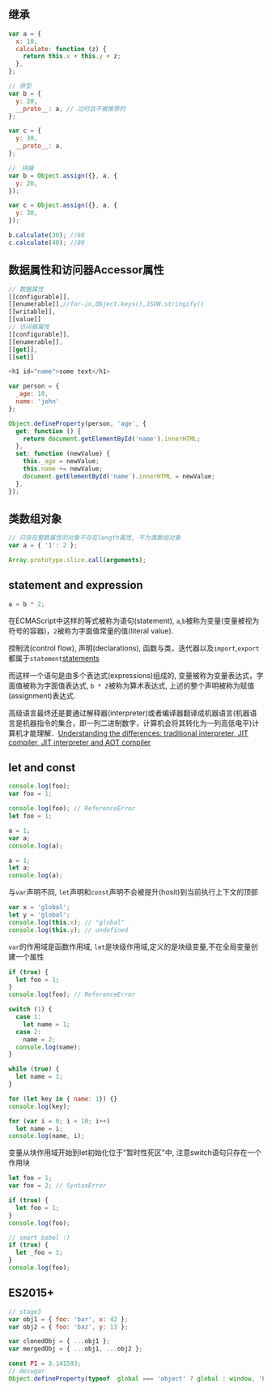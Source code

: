 ## 继承

```js
var a = {
  x: 10,
  calculate: function (z) {
    return this.x + this.y + z;
  },
};

// 原型
var b = {
  y: 20,
  __proto__: a, // 过时且不被推荐的
};

var c = {
  y: 30,
  __proto__: a,
};

//　拼接
var b = Object.assign({}, a, {
  y: 20,
});

var c = Object.assign({}, a, {
  y: 30,
});

b.calculate(30); //60
c.calculate(40); //80
```
## 数据属性和访问器Accessor属性
```js
// 数据属性
[[configurable]],
[[enumerable]],//for-in,Object.keys(),JSON.stringify()
[[writable]],
[[value]]
// 访问器属性
[[configurable]],
[[enumerable]],
[[get]],
[[set]]
```
```js
<h1 id="name">some text</h1>

var person = {
  _age: 18,
  name: 'john'
};

Object.defineProperty(person, 'age', {
  get: function () {
    return document.getElementById('name').innerHTML;
  },
  set: function (newValue) {
    this._age = newValue;
    this.name += newValue;
    document.getElementById('name').innerHTML = newValue;
  },
});
```

## 类数组对象
```js
// 只存在整数属性的对象不存在length属性, 不为类数组对象
var a = { '1': 2 };

Array.prototype.slice.call(arguments);
```
## statement and expression
```js
a = b * 2;
```
在ECMAScript中这样的等式被称为语句(statement), `a`,`b`被称为变量(变量被视为符号的容器)，`2`被称为字面值常量的值(literal value).

控制流(control flow), 声明(declarations), 函数与类，迭代器以及`import`,`export`都属于`statement`[statements](https://developer.mozilla.org/en-US/docs/Web/JavaScript/Reference/Statements)

而这样一个语句是由多个表达式(expressions)组成的, 变量被称为变量表达式，字面值被称为字面值表达式, `b * 2`被称为算术表达式, 上述的整个声明被称为赋值(assignment)表达式.

高级语言最终还是要通过解释器(interpreter)或者编译器翻译成机器语言(机器语言是机器指令的集合，即一列二进制数字，计算机会将其转化为一列高低电平)计算机才能理解．[Understanding the differences: traditional interpreter, JIT compiler, JIT interpreter and AOT compiler](https://softwareengineering.stackexchange.com/questions/246094/understanding-the-differences-traditional-interpreter-jit-compiler-jit-interp/269878#269878)

## let and const
```js
console.log(foo);
var foo = 1;

console.log(foo); // ReferenceError
let foo = 1;
```
```js
a = 1;
var a;
console.log(a);

a = 1;
let a;
console.log(a);
```
与`var`声明不同, `let`声明和`const`声明不会被提升(hosit)到当前执行上下文的顶部

```js
var x = 'global';
let y = 'global';
console.log(this.x); // "global"
console.log(this.y); // undefined
```
`var`的作用域是函数作用域, `let`是块级作用域,定义的是块级变量,不在全局变量创建一个属性

```js
if (true) {
  let foo = 1;
}
console.log(foo); // ReferenceError

switch (1) {
  case 1:
    let name = 1;
  case 2:
    name = 2;
  console.log(name);
}

while (true) {
  let name = 1;
}

for (let key in { name: 1}) {}
console.log(key);

for (var i = 0; i < 10; i++)
  let name = i;
console.log(name, i);
```
变量从块作用域开始到let初始化位于"暂时性死区"中, 注意switch语句只存在一个作用块

```js
let foo = 1;
var foo = 2; // SyntaxError
```

```js
if (true) {
  let foo = 1;
}
console.log(foo);

// smart babel :)
if (true) {
  let _foo = 1;
}
console.log(foo);
```

## ES2015+
```js
// stage3
var obj1 = { foo: 'bar', x: 42 };
var obj2 = { foo: 'baz', y: 13 };

var clonedObj = { ...obj1 };
var mergedObj = { ...obj1, ...obj2 };

const PI = 3.141593;
// desugar
Object.defineProperty(typeof  global === 'object' ? global : window, 'PI', {})
```
